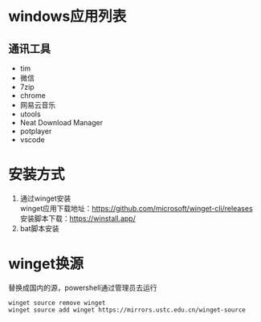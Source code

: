 # windows应用列表
## 通讯工具
- tim
- 微信
- 7zip
- chrome
- 网易云音乐
- utools
- Neat Download Manager
- potplayer
- vscode
# 安装方式
1. 通过winget安装  
winget应用下载地址：https://github.com/microsoft/winget-cli/releases  
安装脚本下载：https://winstall.app/  
2. bat脚本安装
# winget换源
替换成国内的源，powershell通过管理员去运行
```
winget source remove winget
winget source add winget https://mirrors.ustc.edu.cn/winget-source
```
